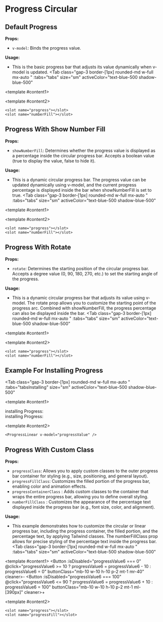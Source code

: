 # Progress Circular

<script setup lang="ts">
import { ref, onMounted, onUnmounted } from "vue";
const tabs = [
  { label: 'UI', value: 1, content: '' },
  { label: 'Slots', value: 2, content: ''},
  { label: 'Props', value: 3, content: ''},
];
const tabsInstalling = [
  { label: 'UI', value: 1, content: '' },
  { label: 'Props', value: 2, content: ''},
  { label: 'Script', value: 3, content: ''},
];
const progressValue = ref(50);
const progressValue2 = ref(64);
const progressValue3 = ref(0);
const progressValue4 = ref(0);
const progressValue5 = ref(0);
const progressValue6 = ref(60);

let loopingInterval: ReturnType<typeof setInterval> | null = null;
let loopingInterval2: ReturnType<typeof setInterval> | null = null;
let loopingInterval3: ReturnType<typeof setInterval> | null = null;
let isPaused = false;
let isPaused2 = false;
let isPaused3 = false;
const startLoopingProgress3 = () => {
  loopingInterval3 = setInterval(() => {
    if (isPaused3) return;
    progressValue3.value += 1;
    if (progressValue3.value == 10) {
      isPaused3 = true;
      setTimeout(() => {
        isPaused3 = false;
      }, 1000);
    }
    if (progressValue3.value == 20) {
      isPaused3 = true;
      setTimeout(() => {
        isPaused3 = false;
      }, 1000);
    }
    if (progressValue3.value == 30) {
      isPaused3 = true;
      setTimeout(() => {
        isPaused3 = false;
      }, 1000);
    }
    if (progressValue3.value == 40) {
      isPaused3 = true;
      setTimeout(() => {
        isPaused3 = false;
      }, 1000);
    }
    if (progressValue3.value == 50) {
      isPaused3 = true;
      setTimeout(() => {
        isPaused3 = false;
      }, 1000);
    }
    if (progressValue3.value == 60) {
      isPaused3 = true;
      setTimeout(() => {
        isPaused3 = false;
      }, 1000);
    }
    if (progressValue3.value == 70) {
      isPaused3 = true;
      setTimeout(() => {
        isPaused3 = false;
      }, 1000);
    }
    if (progressValue3.value == 80) {
      isPaused3 = true;
      setTimeout(() => {
        isPaused3 = false;
      }, 1000);
    }
    if (progressValue3.value == 90) {
      isPaused3 = true;
      setTimeout(() => {
        isPaused3 = false;
      }, 1000);
    }
    if (progressValue3.value == 100) {
      isPaused3 = true;
      setTimeout(() => {
      progressValue3.value = 0;
        isPaused3 = false;
      }, 1000);
    }

  }, 15);
};
const startLoopingProgress4 = () => {
  loopingInterval = setInterval(() => {
    if (isPaused) return;
    progressValue4.value += 1;
    if (progressValue4.value == 33) {
      isPaused = true;
      setTimeout(() => {
        isPaused = false;
      }, 500);
    }
    if (progressValue4.value == 66) {
      isPaused = true;
      setTimeout(() => {
        isPaused = false;
      }, 500);
    }
    if (progressValue4.value == 100) {
      isPaused = true;
      setTimeout(() => {
      progressValue4.value = 0;
        isPaused = false;
      }, 1000);
    }

  }, 15);
};
const startLoopingProgress5 = () => {
  loopingInterval2 = setInterval(() => {
    if (isPaused2) return;
    progressValue5.value += 1;
    if (progressValue5.value == 100) {
      isPaused2 = true;
      setTimeout(() => {
      progressValue5.value = 0;
        isPaused2 = false;
      }, 1000);
    }

  }, 25);
};
onMounted(() => {
  startLoopingProgress3();
  startLoopingProgress4();
  startLoopingProgress5();
});

onUnmounted(() => {
  if (loopingInterval) clearInterval(loopingInterval);
  if (loopingInterval2) clearInterval(loopingInterval2);
  if (loopingInterval3) clearInterval(loopingInterval3);
});
</script>

## Default Progress

**Props:**

- `v-model`: Binds the progress value.

**Usage:**

- This is the basic progress bar that adjusts its value dynamically when v-model is updated.
<Tab
   class="gap-3 border-[1px] rounded-md w-full mx-auto "
    :tabs="tabs"
    size="sm"
    activeColor="text-blue-500 shadow-blue-500"
  >
>
<template #content1>
<div class="flex justify-center item-center">
<ProgressCircular v-model="progressValue"/>
</div>

</template>

<template #content2>

```vue
<slot name="progress"></slot>
<slot name="numberFill"></slot>
```

</template>
<template #content3>

```vue
<ProgressCircular v-model="progressValue"/>
```

</template>
</Tab>

## Progress With Show Number Fill

**Props:**

- `showNumberFill`: Determines whether the progress value is displayed as a percentage inside the circular progress bar. Accepts a boolean value (true to display the value, false to hide it).

**Usage:**

- This is a dynamic circular progress bar. The progress value can be updated dynamically using v-model, and the current progress percentage is displayed inside the bar when showNumberFill is set to true.
<Tab
   class="gap-3 border-[1px] rounded-md w-full mx-auto "
    :tabs="tabs"
    size="sm"
    activeColor="text-blue-500 shadow-blue-500"
  >
>
<template #content1>
<div class="flex justify-center item-center">
<ProgressCircular v-model="progressValue2" showNumberFill="true"/>
</div>

</template>

<template #content2>

```vue
<slot name="progress"></slot>
<slot name="numberFill"></slot>
```

</template>
<template #content3>

```vue
<ProgressCircular v-model="progressValue" showNumberFill="true"/>
```

</template>
</Tab>

## Progress With Rotate

**Props:**

- `rotate`: Determines the starting position of the circular progress bar. Accepts a degree value (0, 90, 180, 270, etc.) to set the starting angle of the progress.

**Usage:**

- This is a dynamic circular progress bar that adjusts its value using v-model. The rotate prop allows you to customize the starting point of the progress arc. Combined with showNumberFill, the progress percentage can also be displayed inside the bar.
<Tab
   class="gap-3 border-[1px] rounded-md w-full mx-auto "
    :tabs="tabs"
    size="sm"
    activeColor="text-blue-500 shadow-blue-500"
  >
>
<template #content1>
<div class="flex items-center justify-center space-x-4">
<ProgressCircular v-model="progressValue3" showNumberFill="true"/>
<ProgressCircular v-model="progressValue3" rotate="90" showNumberFill="true"/>
<ProgressCircular v-model="progressValue3" rotate="180" showNumberFill="true"/>
<ProgressCircular v-model="progressValue3" rotate="270" showNumberFill="true"/>
</div>
</template>

<template #content2>

```vue
<slot name="progress"></slot>
<slot name="numberFill"></slot>
```

</template>
<template #content3>

```vue
<div class="flex items-center justify-center space-x-4">
<ProgressCircular v-model="progressValue3" 
showNumberFill="true"/>
<ProgressCircular v-model="progressValue3" 
rotate="90" showNumberFill="true"/>
<ProgressCircular v-model="progressValue3" 
rotate="180" showNumberFill="true"/>
<ProgressCircular v-model="progressValue3" 
rotate="270" showNumberFill="true"/>
```

</template>
</Tab>

## Example For Installing Progress

<Tab
   class="gap-3 border-[1px] rounded-md w-full mx-auto "
    :tabs="tabsInstalling"
    size="sm"
    activeColor="text-blue-500 shadow-blue-500"
  >
<template #content1>
    <div class="flex flex-col items-center">
      <span class="mb-3 text-sm font-medium">installing Progress:</span>
      <ProgressCircular v-model="progressValue4" />
    </div>
    <div class="flex flex-col items-center">
      <span class="mb-3 text-sm font-medium">installing Progress:</span>
      <ProgressCircular v-model="progressValue5" />
    </div>

</template>

<template #content2>

```vue
<ProgressLinear v-model="progressValue" />
```

</template>
<template #content3>

```vue
let loopingInterval: ReturnType<typeof setInterval> | null = null;
let isPaused = false;
let isPaused2 = false;

const startLoopingProgress = () => {
  loopingInterval = setInterval(() => {
    if (isPaused) return; 
    progressValue.value += 1;
    if (progressValue.value == 33) {
      isPaused = true;
      setTimeout(() => {
        isPaused = false;
      }, 500);
    }
    if (progressValue.value == 66) {
      isPaused = true;
      setTimeout(() => {
        isPaused = false;
      }, 500);
    }
    if (progressValue.value == 100) {
      isPaused = true;
      setTimeout(() => {
      progressValue.value = 0;
        isPaused = false;
      }, 1000);
    }
    
  }, 15);
};
const startLoopingProgress2 = () => {
  loopingInterval = setInterval(() => {
    if (isPaused2) return; 
    progressValue.value += 1;
    if (progressValue3.value == 100) {
      isPaused2 = true;
      setTimeout(() => {
      progressValue3.value = 0;
        isPaused2 = false;
      }, 1000);
    }
    
  }, 25);
};
onMounted(() => {
  startLoopingProgress();
  startLoopingProgress2();
});

onUnmounted(() => {
  if (loopingInterval) clearInterval(loopingInterval);
});
```

</template>
</Tab>

## Progress With Custom Class

**Props:**

- `progressClass`: Allows you to apply custom classes to the outer progress bar container for styling (e.g., size, positioning, and general layout).
- `progressFillClass`: Customizes the filled portion of the progress bar, enabling color and animation effects.
- `progressContainerClass` : Adds custom classes to the container that wraps the entire progress bar, allowing you to define overall styling.
- `numberFillClass` : Customizes the appearance of the percentage text displayed inside the progress bar (e.g., font size, color, and alignment).

**Usage:**

- This example demonstrates how to customize the circular or linear progress bar, including the progress container, the filled portion, and the percentage text, by applying Tailwind classes. The numberFillClass prop allows for precise styling of the percentage text inside the progress bar.
<Tab
   class="gap-3 border-[1px] rounded-md w-full mx-auto "
    :tabs="tabs"
    size="sm"
    activeColor="text-blue-500 shadow-blue-500"
  >
>
<template  #content1>
<Button :isDisabled="progressValue6 === 0"  @click="progressValue6 >= 10 ? progressValue6 = progressValue6 - 10 : progressValue6 = 0" buttonClass="mb-10 w-10 h-10 p-2 mt-1 mr-40" cleaner>-</Button>
<Button :isDisabled="progressValue6 === 100" @click="progressValue6 <= 90 ? progressValue6 = progressValue6 + 10 : progressValue6 = 100" buttonClass="mb-10 w-10 h-10 p-2 mt-1 ml-[390px]" cleaner>+</Button>
<div class="flex justify-center item-center">
<ProgressCircular v-model="progressValue6" progressClass="w-32 h-32" progressContainerClass="text-indigo-200" progressFillClass="text-indigo-700 transition-all duration-300" showNumberFill="true" numberFillClass="text-indigo-700"/>
</div>
</template>

<template #content2>

```vue
<slot name="progress"></slot>
<slot name="progressFill"></slot>
```

</template>
<template #content3>

```vue
<ProgressCircular v-model="progressValue" 
progressClass="w-32 h-32" 
progressContainerClass="text-indigo-200" 
progressFillClass="text-indigo-700 transition-all duration-300" 
showNumberFill="true" numberFillClass="text-indigo-700"/>
```

</template>
</Tab>
